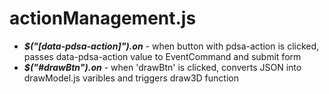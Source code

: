 # actionManagement.js

* **_$("[data-pdsa-action]").on_** - when button with pdsa-action is clicked, passes data-pdsa-action value to EventCommand and submit form
* **_$("#drawBtn").on_** - when 'drawBtn' is clicked, converts JSON into drawModel.js varibles and triggers draw3D function